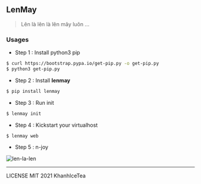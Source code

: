 ## LenMay

> Lên là lên là lên mây luôn ...

### Usages

- Step 1 : Install python3 pip

```bash
$ curl https://bootstrap.pypa.io/get-pip.py -o get-pip.py
$ python3 get-pip.py
```

- Step 2 : Install **lenmay**

```bash
$ pip install lenmay
```

- Step 3 : Run init

```bash
$ lenmay init
```

- Step 4 : Kickstart your virtualhost

```bash
$ lenmay web
```

- Step 5 : n-joy

![len-la-len](https://user-images.githubusercontent.com/4528223/108836162-17ba5900-7603-11eb-9568-f9c34a6fb7ea.jpg)

------

LICENSE MIT 2021 KhanhIceTea
